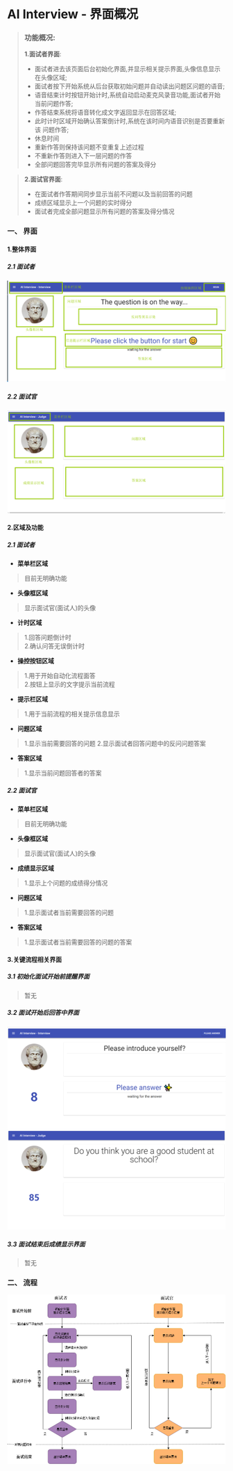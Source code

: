 # AI Interview - 界面概况

> ### 功能概况:  
> **1.面试者界面**:  
> + 面试者进去该页面后台初始化界面,并显示相关提示界面,头像信息显示在头像区域;  
> + 面试者按下开始系统从后台获取初始问题并自动读出问题区问题的语音;
> + 语音结束计时按钮开始计时,系统自动启动麦克风录音功能,面试者开始当前问题作答;
> + 作答结束系统将语音转化成文字返回显示在回答区域;
> + 此时计时区域开始确认答案倒计时,系统在该时间内语音识别是否要重新该
问题作答;
> + 休息时间
> + 重新作答则保持该问题不变重复上述过程
> + 不重新作答则进入下一层问题的作答
> + 全部问题回答完毕显示所有问题的答案及得分  

> **2.面试官界面**:  
> + 在面试者作答期间同步显示当前不问题以及当前回答的问题
> + 成绩区域显示上一个问题的实时得分
> + 面试者完成全部问题显示所有问题的答案及得分情况

###  一、 界面
#### 1.整体界面
##### 2.1 面试者
![面试者整体界面](./img/面试者整体界面.png)

##### 2.2 面试官
![面试官整体界面](./img/面试官整体界面.png)

#### 2.区域及功能
##### 2.1 面试者

 + **菜单栏区域**
 > 目前无明确功能 

 + **头像框区域**
> 显示面试官(面试人)的头像

+ **计时区域**
> 1.回答问题倒计时  
> 2.确认问答无误倒计时

+ **操控按钮区域**
> 1.用于开始自动化流程面答  
> 2.按钮上显示的文字提示当前流程

+ **提示栏区域**
> 1.用于当前流程的相关提示信息显示  

+ **问题区域**
> 1.显示当前需要回答的问题
> 2.显示面试者回答问题中的反问问题答案

+ **答案区域**
> 1.显示当前问题回答者的答案  

##### 2.2 面试官
 + **菜单栏区域**
 > 目前无明确功能 

 + **头像框区域**
> 显示面试官(面试人)的头像

+ **成绩显示区域**
> 1.显示上个问题的成绩得分情况

+ **问题区域**
> 1.显示面试者当前需要回答的问题

+ **答案区域**
> 1.显示面试者当前需要回答的问题的答案

#### 3.关键流程相关界面
##### 3.1 初始化面试开始前提醒界面
> 暂无

##### 3.2 面试开始后回答中界面
![面试者回答问题中](./img/面试者回答问题中.png)
![面试官回答问题中](./img/面试官回答问题中.png)

##### 3.3 面试结束后成绩显示界面
> 暂无


###  二、 流程
![流程](./img/流程.png)